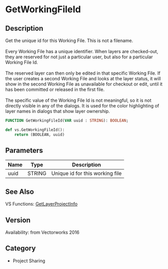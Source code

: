 # GetWorkingFileId

## Description
Get the unique id for this Working File.  This is not a filename.<BR>
<BR>
Every Working File has a unique identifier. When layers are checked-out, they are reserved for not just a particular user, but also for a particular Working File Id.<BR>
<BR>
The reserved layer can then only be edited in that specific Working File.  If the user creates a second Working File and looks at the layer status, it will show in the second Working File as unavailable for checkout or edit, until it has been committed or released in the first file. <BR>
<BR>
The specific value of the Working File Id is not meaningful, so it is not directly visible in any of the dialogs.  It is used for the color highlighting of layer names in dialogs that show layer ownership.

```pascal
FUNCTION GetWorkingFileId(VAR uuid : STRING): BOOLEAN;
```

```python
def vs.GetWorkingFileId():
    return (BOOLEAN, uuid)
```

## Parameters
|Name|Type|Description|
|---|---|---|
|uuid|STRING|Unique id for this working file|

## See Also
VS Functions:
[GetLayerProjectInfo](GetLayerProjectInfo.md)

## Version
Availability: from Vectorworks 2016

## Category
* Project Sharing

